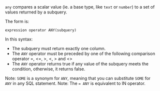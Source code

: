 
`any` compares a scalar value (ie. a base type, like `text` or `number`) to a set of values returned by a subquery.

The form is:
```
expression operator ANY(subquery)
```
In this syntax:
- The subquery must return exactly one column.
- The `ANY` operator must be preceded by one of the following comparison operator =, <=, >, <, > and <>
- The `ANY` operator returns true if any value of the subquery meets the condition, otherwise, it returns false.

Note: `SOME` is a synonym for `ANY`, meaning that you can substitute `SOME` for `ANY` in any SQL statement.
Note: The `= ANY` is equivalent to IN operator.
